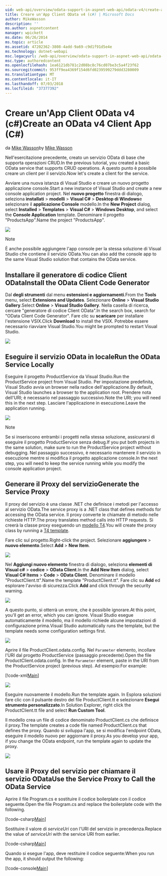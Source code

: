 ```yaml
---
uid: web-api/overview/odata-support-in-aspnet-web-api/odata-v4/create-an-odata-v4-client-app
title: Creare un'App Client OData v4 (c#) | Microsoft Docs
author: MikeWasson
description: ''
ms.author: aspnetcontent
manager: wpickett
ms.date: 06/26/2014
ms.topic: article
ms.assetid: 47202362-3808-4add-9a69-c9d1f91d5e4e
ms.technology: dotnet-webapi
msc.legacyurl: /web-api/overview/odata-support-in-aspnet-web-api/odata-v4/create-an-odata-v4-client-app
msc.type: authoredcontent
ms.openlocfilehash: 1ea6121db781c2d08bc8c76cd07be3c5a4f23f62
ms.sourcegitcommit: 953ff9ea4369f154d6fd0239599279ddd3280009
ms.translationtype: MT
ms.contentlocale: it-IT
ms.lasthandoff: 07/03/2018
ms.locfileid: "37377392"
---
```

<a name="create-an-odata-v4-client-app-c"></a><span data-ttu-id="a1599-102">Creare un'App Client OData v4 (c#)</span><span class="sxs-lookup"><span data-stu-id="a1599-102">Create an OData v4 Client App (C#)</span></span>
====================
<span data-ttu-id="a1599-103">da [Mike Wasson](https://github.com/MikeWasson)</span><span class="sxs-lookup"><span data-stu-id="a1599-103">by [Mike Wasson](https://github.com/MikeWasson)</span></span>

<span data-ttu-id="a1599-104">Nell'esercitazione precedente, creato un servizio OData di base che supporta operazioni CRUD.</span><span class="sxs-lookup"><span data-stu-id="a1599-104">In the previous tutorial, you created a basic OData service that supports CRUD operations.</span></span> <span data-ttu-id="a1599-105">A questo punto è possibile creare un client per il servizio.</span><span class="sxs-lookup"><span data-stu-id="a1599-105">Now let's create a client for the service.</span></span>

<span data-ttu-id="a1599-106">Avviare una nuova istanza di Visual Studio e creare un nuovo progetto applicazione console.</span><span class="sxs-lookup"><span data-stu-id="a1599-106">Start a new instance of Visual Studio and create a new console application project.</span></span> <span data-ttu-id="a1599-107">Nel **nuovo progetto** finestra di dialogo, seleziona **installati** &gt; **modelli** &gt; **Visual C#** &gt; **Desktop di Windows**e selezionare il **applicazione Console** modello.</span><span class="sxs-lookup"><span data-stu-id="a1599-107">In the **New Project** dialog, select **Installed** &gt; **Templates** &gt; **Visual C#** &gt; **Windows Desktop**, and select the **Console Application** template.</span></span> <span data-ttu-id="a1599-108">Denominare il progetto &quot;ProductsApp&quot;.</span><span class="sxs-lookup"><span data-stu-id="a1599-108">Name the project &quot;ProductsApp&quot;.</span></span>

![](create-an-odata-v4-client-app/_static/image1.png)

> [!NOTE]
> <span data-ttu-id="a1599-109">È anche possibile aggiungere l'app console per la stessa soluzione di Visual Studio che contiene il servizio OData.</span><span class="sxs-lookup"><span data-stu-id="a1599-109">You can also add the console app to the same Visual Studio solution that contains the OData service.</span></span>


## <a name="install-the-odata-client-code-generator"></a><span data-ttu-id="a1599-110">Installare il generatore di codice Client OData</span><span class="sxs-lookup"><span data-stu-id="a1599-110">Install the OData Client Code Generator</span></span>

<span data-ttu-id="a1599-111">Dal **degli strumenti** dal menu **estensioni e aggiornamenti**.</span><span class="sxs-lookup"><span data-stu-id="a1599-111">From the **Tools** menu, select **Extensions and Updates**.</span></span> <span data-ttu-id="a1599-112">Selezionare **Online** &gt; **Visual Studio Gallery**.</span><span class="sxs-lookup"><span data-stu-id="a1599-112">Select **Online** &gt; **Visual Studio Gallery**.</span></span> <span data-ttu-id="a1599-113">Nella casella di ricerca, cercare &quot;generatore di codice Client OData&quot;.</span><span class="sxs-lookup"><span data-stu-id="a1599-113">In the search box, search for &quot;OData Client Code Generator&quot;.</span></span> <span data-ttu-id="a1599-114">Fare clic su **scaricare** per installare l'estensione VSIX.</span><span class="sxs-lookup"><span data-stu-id="a1599-114">Click **Download** to install the VSIX.</span></span> <span data-ttu-id="a1599-115">Potrebbe essere necessario riavviare Visual Studio.</span><span class="sxs-lookup"><span data-stu-id="a1599-115">You might be prompted to restart Visual Studio.</span></span>

[![](create-an-odata-v4-client-app/_static/image3.png)](create-an-odata-v4-client-app/_static/image2.png)

## <a name="run-the-odata-service-locally"></a><span data-ttu-id="a1599-116">Eseguire il servizio OData in locale</span><span class="sxs-lookup"><span data-stu-id="a1599-116">Run the OData Service Locally</span></span>

<span data-ttu-id="a1599-117">Eseguire il progetto ProductService da Visual Studio.</span><span class="sxs-lookup"><span data-stu-id="a1599-117">Run the ProductService project from Visual Studio.</span></span> <span data-ttu-id="a1599-118">Per impostazione predefinita, Visual Studio avvia un browser nella radice dell'applicazione.</span><span class="sxs-lookup"><span data-stu-id="a1599-118">By default, Visual Studio launches a browser to the application root.</span></span> <span data-ttu-id="a1599-119">Prendere nota dell'URI; è necessario nel passaggio successivo.</span><span class="sxs-lookup"><span data-stu-id="a1599-119">Note the URI; you will need this in the next step.</span></span> <span data-ttu-id="a1599-120">Lasciare l'applicazione in esecuzione.</span><span class="sxs-lookup"><span data-stu-id="a1599-120">Leave the application running.</span></span>

![](create-an-odata-v4-client-app/_static/image4.png)

> [!NOTE]
> <span data-ttu-id="a1599-121">Se si inseriscono entrambi i progetti nella stessa soluzione, assicurarsi di eseguire il progetto ProductService senza debug.</span><span class="sxs-lookup"><span data-stu-id="a1599-121">If you put both projects in the same solution, make sure to run the ProductService project without debugging.</span></span> <span data-ttu-id="a1599-122">Nel passaggio successivo, è necessario mantenere il servizio in esecuzione mentre si modifica il progetto applicazione console.</span><span class="sxs-lookup"><span data-stu-id="a1599-122">In the next step, you will need to keep the service running while you modify the console application project.</span></span>


## <a name="generate-the-service-proxy"></a><span data-ttu-id="a1599-123">Generare il Proxy del servizio</span><span class="sxs-lookup"><span data-stu-id="a1599-123">Generate the Service Proxy</span></span>

<span data-ttu-id="a1599-124">Il proxy del servizio è una classe .NET che definisce i metodi per l'accesso al servizio OData.</span><span class="sxs-lookup"><span data-stu-id="a1599-124">The service proxy is a .NET class that defines methods for accessing the OData service.</span></span> <span data-ttu-id="a1599-125">Il proxy converte le chiamate di metodo nelle richieste HTTP.</span><span class="sxs-lookup"><span data-stu-id="a1599-125">The proxy translates method calls into HTTP requests.</span></span> <span data-ttu-id="a1599-126">Si creerà la classe proxy eseguendo un [modello T4](https://msdn.microsoft.com/library/bb126445.aspx).</span><span class="sxs-lookup"><span data-stu-id="a1599-126">You will create the proxy class by running a [T4 template](https://msdn.microsoft.com/library/bb126445.aspx).</span></span>

<span data-ttu-id="a1599-127">Fare clic sul progetto.</span><span class="sxs-lookup"><span data-stu-id="a1599-127">Right-click the project.</span></span> <span data-ttu-id="a1599-128">Selezionare **aggiungere** &gt; **nuovo elemento**.</span><span class="sxs-lookup"><span data-stu-id="a1599-128">Select **Add** &gt; **New Item**.</span></span>

![](create-an-odata-v4-client-app/_static/image5.png)

<span data-ttu-id="a1599-129">Nel **Aggiungi nuovo elemento** finestra di dialogo, seleziona **elementi di Visual c#** &gt; **codice** &gt; **OData Client**.</span><span class="sxs-lookup"><span data-stu-id="a1599-129">In the **Add New Item** dialog, select **Visual C# Items** &gt; **Code** &gt; **OData Client**.</span></span> <span data-ttu-id="a1599-130">Denominare il modello &quot;ProductClient.tt&quot;.</span><span class="sxs-lookup"><span data-stu-id="a1599-130">Name the template &quot;ProductClient.tt&quot;.</span></span> <span data-ttu-id="a1599-131">Fare clic su **Add** ed esplorare l'avviso di sicurezza.</span><span class="sxs-lookup"><span data-stu-id="a1599-131">Click **Add** and click through the security warning.</span></span>

[![](create-an-odata-v4-client-app/_static/image7.png)](create-an-odata-v4-client-app/_static/image6.png)

<span data-ttu-id="a1599-132">A questo punto, si otterrà un errore, che è possibile ignorare.</span><span class="sxs-lookup"><span data-stu-id="a1599-132">At this point, you'll get an error, which you can ignore.</span></span> <span data-ttu-id="a1599-133">Visual Studio esegue automaticamente il modello, ma il modello richiede alcune impostazioni di configurazione prima.</span><span class="sxs-lookup"><span data-stu-id="a1599-133">Visual Studio automatically runs the template, but the template needs some configuration settings first.</span></span>

[![](create-an-odata-v4-client-app/_static/image9.png)](create-an-odata-v4-client-app/_static/image8.png)

<span data-ttu-id="a1599-134">Aprire il file ProductClient.odata.config. Nel `Parameter` elemento, incollare l'URI dal progetto ProductService (passaggio precedente).</span><span class="sxs-lookup"><span data-stu-id="a1599-134">Open the file ProductClient.odata.config. In the `Parameter` element, paste in the URI from the ProductService project (previous step).</span></span> <span data-ttu-id="a1599-135">Ad esempio:</span><span class="sxs-lookup"><span data-stu-id="a1599-135">For example:</span></span>

[!code-xml[Main](create-an-odata-v4-client-app/samples/sample1.xml)]

[![](create-an-odata-v4-client-app/_static/image11.png)](create-an-odata-v4-client-app/_static/image10.png)

<span data-ttu-id="a1599-136">Eseguire nuovamente il modello.</span><span class="sxs-lookup"><span data-stu-id="a1599-136">Run the template again.</span></span> <span data-ttu-id="a1599-137">In Esplora soluzioni fare clic con il pulsante destro del file ProductClient.tt e selezionare **Esegui strumento personalizzato**.</span><span class="sxs-lookup"><span data-stu-id="a1599-137">In Solution Explorer, right click the ProductClient.tt file and select **Run Custom Tool**.</span></span>

<span data-ttu-id="a1599-138">Il modello crea un file di codice denominato ProductClient.cs che definisce il proxy.</span><span class="sxs-lookup"><span data-stu-id="a1599-138">The template creates a code file named ProductClient.cs that defines the proxy.</span></span> <span data-ttu-id="a1599-139">Quando si sviluppa l'app, se si modifica l'endpoint OData, eseguire il modello nuovo per aggiornare il proxy.</span><span class="sxs-lookup"><span data-stu-id="a1599-139">As you develop your app, if you change the OData endpoint, run the template again to update the proxy.</span></span>

![](create-an-odata-v4-client-app/_static/image12.png)

## <a name="use-the-service-proxy-to-call-the-odata-service"></a><span data-ttu-id="a1599-140">Usare il Proxy del servizio per chiamare il servizio OData</span><span class="sxs-lookup"><span data-stu-id="a1599-140">Use the Service Proxy to Call the OData Service</span></span>

<span data-ttu-id="a1599-141">Aprire il file Program.cs e sostituire il codice boilerplate con il codice seguente.</span><span class="sxs-lookup"><span data-stu-id="a1599-141">Open the file Program.cs and replace the boilerplate code with the following.</span></span>

[!code-csharp[Main](create-an-odata-v4-client-app/samples/sample2.cs)]

<span data-ttu-id="a1599-142">Sostituire il valore di *serviceUri* con l'URI del servizio in precedenza.</span><span class="sxs-lookup"><span data-stu-id="a1599-142">Replace the value of *serviceUri* with the service URI from earlier.</span></span>

[!code-csharp[Main](create-an-odata-v4-client-app/samples/sample3.cs)]

<span data-ttu-id="a1599-143">Quando si esegue l'app, deve restituire il codice seguente:</span><span class="sxs-lookup"><span data-stu-id="a1599-143">When you run the app, it should output the following:</span></span>

[!code-console[Main](create-an-odata-v4-client-app/samples/sample4.cmd)]
